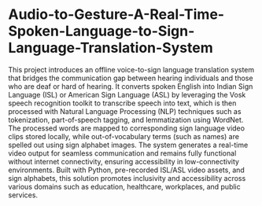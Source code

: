 # Audio-to-Gesture-A-Real-Time-Spoken-Language-to-Sign-Language-Translation-System
This project introduces an offline voice-to-sign language translation system that bridges the communication gap between hearing individuals and those who are deaf or hard of hearing. 
It converts spoken English into Indian Sign Language (ISL) or American Sign Language (ASL) by leveraging the Vosk speech recognition toolkit to transcribe speech into text, which is then processed with Natural Language Processing (NLP) techniques such as tokenization, part-of-speech tagging, and lemmatization using WordNet. 
The processed words are mapped to corresponding sign language video clips stored locally, while out-of-vocabulary terms (such as names) are spelled out using sign alphabet images. 
The system generates a real-time video output for seamless communication and remains fully functional without internet connectivity, ensuring accessibility in low-connectivity environments. 
Built with Python, pre-recorded ISL/ASL video assets, and sign alphabets, this solution promotes inclusivity and accessibility across various domains such as education, healthcare, workplaces, and public services.
